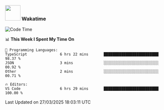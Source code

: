 ### <img src="https://media.giphy.com/media/VgCDAzcKvsR6OM0uWg/giphy.gif" width="50"> Wakatime

  <!--START_SECTION:waka-->
![Code Time](http://img.shields.io/badge/Code%20Time-1%2C527%20hrs%2012%20mins-blue)

📊 **This Week I Spent My Time On** 

```text
💬 Programming Languages: 
TypeScript               6 hrs 22 mins       █████████████████████████   98.37 % 
JSON                     3 mins              ░░░░░░░░░░░░░░░░░░░░░░░░░   00.92 % 
Other                    2 mins              ░░░░░░░░░░░░░░░░░░░░░░░░░   00.71 % 

🔥 Editors: 
VS Code                  6 hrs 29 mins       █████████████████████████   100.00 % 
```


 Last Updated on 27/03/2025 18:03:11 UTC
<!--END_SECTION:waka-->
